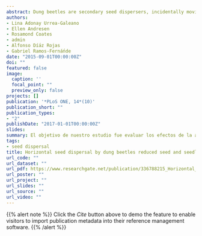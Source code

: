 ```yaml
---
abstract: Dung beetles are secondary seed dispersers, incidentally moving many of the seeds defecated by mammals vertically (seed burial) and/or horizontally as they process and relocate dung. Although several studies have quantified this ecological function of dung beetles, very few have followed seed fate until seedling establishment, and most of these have focused on the effects of seed burial. We know very little about the effects of horizontal seed movement by dung beetles, though it is generally assumed that it will affect plant recruitment positively through diminishing seed clumping. The objective of our study was to assess the effects of dung beetle activity on the spatial distribution of seeds and seedlings, and on the probability of seedling establishment. In a tropical rainforest in Mexico we carried out two complementary field experiments for each of two tree species (Bursera simaruba and Poulsenia armata), using seeds experimentally imbedded in pig dung and recording their fate and spatial location over time. For both species, dung beetle activity reduced the spatial clumping of seeds and seedlings; however, it did not increase the probability of seedling establishment. We discuss the context- and species-specificity of the combined effects of horizontal and vertical dispersal of seeds by dung beetles, and the need to quantify long-term seedling fates to more accurately determine the effects of seed movement by dung beetles on plant recruitment.
authors:
- Lina Adonay Urrea-Galeano
- Ellen Andresen
- Rosamond Coates
- admin
- Alfonso Dí́az Rojas
- Gabriel Ramos-Ferná́nde
date: "2015-09-01T00:00:00Z"
doi: ""
featured: false
image:
  caption: ''
  focal_point: ""
  preview_only: false
projects: []
publication: '*PLoS ONE, 14*(10)'
publication_short: ""
publication_types:
- "2"
publishDate: "2017-01-01T00:00:00Z"
slides: 
summary: El objetivo de nuestro estudio fue evaluar los efectos de la actividad de los escarabajos peloteros en la distribución espacial de las semillas y las plántulas, y en la probabilidad de establecimiento de las mismas.
tags:
- seed dispersal
title: Horizontal seed dispersal by dung beetles reduced seed and seedling clumping, but did not increase short-term seedling establishment
url_code: ""
url_dataset: ""
url_pdf: https://www.researchgate.net/publication/336788215_Horizontal_seed_dispersal_by_dung_beetles_reduced_seed_and_seedling_clumping_but_did_not_increase_short-term_seedling_establishment
url_poster: ""
url_project: ""
url_slides: ""
url_source: ""
url_video: ""
---
```


{{% alert note %}}
Click the *Cite* button above to demo the feature to enable visitors to import publication metadata into their reference management software.
{{% /alert %}}

